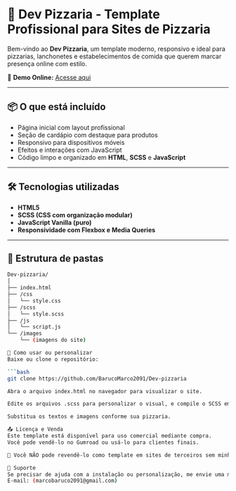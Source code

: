 # 🍕 Dev Pizzaria - Template Profissional para Sites de Pizzaria

Bem-vindo ao **Dev Pizzaria**, um template moderno, responsivo e ideal para pizzarias, lanchonetes e estabelecimentos de comida que querem marcar presença online com estilo.

🔗 **Demo Online:** [Acesse aqui](https://dev-pizzaria.vercel.app/index.html)

---

## 📦 O que está incluído

- Página inicial com layout profissional
- Seção de cardápio com destaque para produtos
- Responsivo para dispositivos móveis
- Efeitos e interações com JavaScript
- Código limpo e organizado em **HTML**, **SCSS** e **JavaScript**

---

## 🛠️ Tecnologias utilizadas

- **HTML5**
- **SCSS (CSS com organização modular)**
- **JavaScript Vanilla (puro)**
- **Responsividade com Flexbox e Media Queries**

---

## 📁 Estrutura de pastas

```bash
Dev-pizzaria/
│
├── index.html
├── /css
│   └── style.css
├── /scss
│   └── style.scss
├── /js
│   └── script.js
└── /images
    └── (imagens do site)

🛒 Como usar ou personalizar
Baixe ou clone o repositório:

```bash
git clone https://github.com/BarucoMarco2091/Dev-pizzaria

Abra o arquivo index.html no navegador para visualizar o site.

Edite os arquivos .scss para personalizar o visual, e compile o SCSS em CSS.

Substitua os textos e imagens conforme sua pizzaria.

📤 Licença e Venda
Este template está disponível para uso comercial mediante compra.
Você pode vendê-lo no Gumroad ou usá-lo para clientes finais.

📌 Você NÃO pode revendê-lo como template em sites de terceiros sem minha autorização.

📧 Suporte
Se precisar de ajuda com a instalação ou personalização, me envie uma mensagem:
E-mail: (marcobaruco2091@gmail.com)

